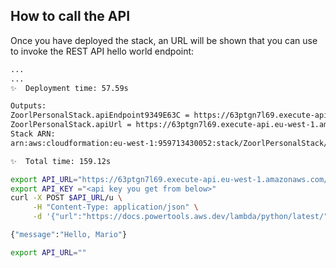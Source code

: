 ## How to call the API

Once you have deployed the stack, an URL will be shown that you can use to invoke the REST API hello world endpoint:

```bash
...
...
✨  Deployment time: 57.59s

Outputs:
ZoorlPersonalStack.apiEndpoint9349E63C = https://63ptgn7l69.execute-api.eu-west-1.amazonaws.com/dev/
ZoorlPersonalStack.apiUrl = https://63ptgn7l69.execute-api.eu-west-1.amazonaws.com/dev/
Stack ARN:
arn:aws:cloudformation:eu-west-1:959713430052:stack/ZoorlPersonalStack/8acd6280-3a61-11f0-9544-0284a0b5329b

✨  Total time: 159.12s
```

```bash
export API_URL="https://63ptgn7l69.execute-api.eu-west-1.amazonaws.com/dev/"
export API_KEY ="<api key you get from below>"
curl -X POST $API_URL/u \
     -H "Content-Type: application/json" \
     -d '{"url":"https://docs.powertools.aws.dev/lambda/python/latest/", "ttl": 300}'

{"message":"Hello, Mario"}
```


```bash
export API_URL=""

```
